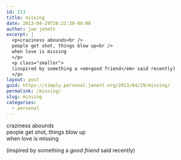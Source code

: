 ```yaml
---
id: 213
title: missing
date: 2013-04-29T20:22:39-04:00
author: joe jenett
excerpt: |
  <p>craziness abounds<br />
  people get shot, things blow up<br />
  when love is missing
  </p>
  <p class="smaller">
  (inspired by something a <em>good friend</em> said recently)
  </p>
layout: post
guid: https://simply.personal.jenett.org/2013/04/29/missing/
permalink: /missing/
slug: missing
categories:
  - personal
---
```

craziness abounds  
people get shot, things blow up  
when love is missing 

<p class="smaller">
  (inspired by something a <em>good friend</em> said recently)
</p>